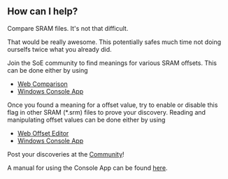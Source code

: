 ## How can I help?

Compare SRAM files. It's not that difficult.

That would be really awesome. This potentially safes  much time not doing ourselfs twice what you already did.

Join the SoE community to find meanings for various SRAM offsets.
This can be done either by using 

* [Web Comparison](compare)
* [Windows Console App](embed?p=downloads)

Once you found a meaning for a offset value, try to enable or disable this flag in other SRAM (*.srm) files to prove your discovery. 
Reading and manipulating offset values can be done either by using  

* [Web Offset Editor](offset)
* [Windows Console App](embed?p=downloads)

Post your discoveries at the [Community](embed?p=community)!

A manual for using the Console App can be found [here](embed?p=HowToUse).

